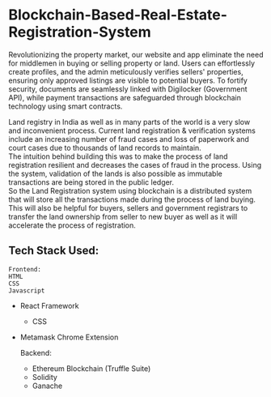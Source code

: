 # Blockchain-Based-Real-Estate-Registration-System
Revolutionizing the property market, our website and app eliminate the need for middlemen in buying or selling property or land.
Users can effortlessly create profiles, and the admin meticulously verifies sellers' properties, ensuring only approved listings are
visible to potential buyers. To fortify security, documents are seamlessly linked with Digilocker (Government API), while payment
transactions are safeguarded through blockchain technology using smart contracts.

Land registry in India as well as in many parts of the world is a very slow and inconvenient process. Current land registration & verification systems include an increasing number of fraud cases and loss of paperwork and court cases due to thousands of land records to maintain.  
The intuition behind building this was to make the process of land registration resilient and decreases the cases of fraud in the process. Using the system, validation of the lands is also possible as immutable transactions are being stored in the public ledger.  
So the Land Registration system using blockchain is a distributed system that will store all the transactions made during the process of land buying. This will also be helpful for buyers, sellers and government registrars to transfer the land ownership from seller to new buyer as well as it will accelerate the process of registration.

## Tech Stack Used:

	Frontend:
 	HTML
  	CSS
	Javascript
  * React Framework
	* CSS
* Metamask Chrome Extension

	Backend:
	* Ethereum Blockchain (Truffle Suite)
  * Solidity
  * Ganache
